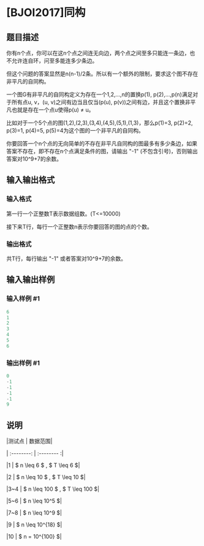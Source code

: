 # [BJOI2017]同构

## 题目描述

你有n个点，你可以在这n个点之间连无向边，两个点之间至多只能连一条边，也不允许连自环，问至多能连多少条边。

但这个问题的答案显然是n(n-1)/2条。所以有一个额外的限制，要求这个图不存在非平凡的自同构。

一个图G有非平凡的自同构定义为存在一个1,2,...,n的置换p(1), p(2),...,p(n)满足对于所有点u, v，(u, v)之间有边当且仅当(p(u), p(v))之间有边，并且这个置换非平凡也就是存在一个点u使得p(u) ≠ u。

比如对于一个5个点的图(1,2),(2,3),(3,4),(4,5),(5,1),(1,3)，那么p(1)=3, p(2)=2, p(3)=1, p(4)=5, p(5)=4为这个图的一个非平凡的自同构。

你要回答一个n个点的无向简单的不存在非平凡自同构的图最多有多少条边，如果答案不存在，即不存在n个点满足条件的图，请输出 "-1" (不包含引号)，否则输出答案对10^9+7的余数。

## 输入输出格式

### 输入格式

第一行一个正整数T表示数据组数。(T<=10000)

接下来T行，每行一个正整数n表示你要回答的图的点的个数。

### 输出格式

共T行，每行输出 "-1" 或者答案对10^9+7的余数。

## 输入输出样例

### 输入样例 #1

```cpp
6
1
2
3
4
5
6

```
### 输出样例 #1

```cpp
0
-1
-1
-1
-1
9

```
## 说明

|测试点 | 数据范围|

| :--------: | :-------- :|

|1 | $ n \leq 6 $ , $ T \leq 6 $|

|2 | $ n \leq 10 $ , $ T \leq 10 $|

|3~4 | $ n \leq 100 $ , $ T \leq 100 $|

|5~6 | $ n \leq 10^5 $|

|7~8 | $ n \leq 10^9 $|

|9 | $ n \leq 10^{18} $|

|10 | $ n = 10^{100} $|

